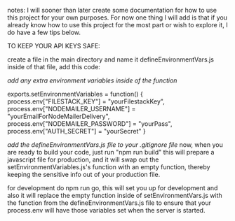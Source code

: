 notes: 
I will sooner than later create some documentation for how to use this project for your own purposes. For now one thing I will add is that if you already know how to use this project for the most part or wish to explore it, I do have a few tips below. 

TO KEEP YOUR API KEYS SAFE:

create a file in the main directory and name it defineEnvironmentVars.js  inside of that file, add this code:

*add any extra environment variables inside of the function*

exports.setEnvironmentVariables = function() {
	process.env["FILESTACK_KEY"] = "yourFilestackKey",
	process.env["NODEMAILER_USERNAME"] = "yourEmailForNodeMailerDelivery",
	process.env["NODEMAILER_PASSWORD"] = "yourPass",
	process.env["AUTH_SECRET"] = "yourSecret"
}

*add the defineEnvironmentVars.js file to your .gitignore file*
now, when you are ready to build your code, just run "npm run build" this will prepare a javascript file for production, and it will swap out the setEnvironmentVariables.js's function with an empty function, thereby keeping the sensitive info out of your production file.

for development do npm run go, this will set you up for development and also it will replace the empty function inside of setEnvironmentVars.js with the function from the defineEnvironmentVars.js file to ensure that your process.env will have those variables set when the server is started.
